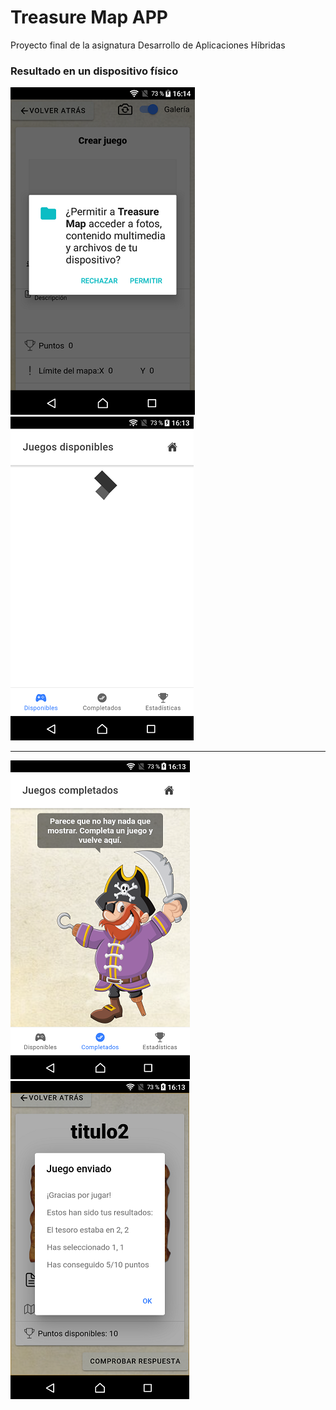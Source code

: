 # Treasure Map APP
Proyecto final de la asignatura Desarrollo de Aplicaciones Híbridas

### Resultado en un dispositivo físico
![img1](./images/image1.png?raw=true) ![img2](./images/image2.png?raw=true)
- - -
![img3](./images/image3.png?raw=true) ![img4](./images/image4.png?raw=true)
